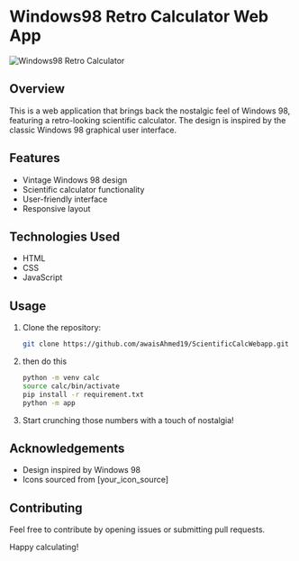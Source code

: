 # Windows98 Retro Calculator Web App

![Windows98 Retro Calculator](imgs\calc.PNG)

## Overview

This is a web application that brings back the nostalgic feel of Windows 98, featuring a retro-looking scientific calculator. The design is inspired by the classic Windows 98 graphical user interface.

## Features

- Vintage Windows 98 design
- Scientific calculator functionality
- User-friendly interface
- Responsive layout

## Technologies Used

- HTML
- CSS
- JavaScript

## Usage

1. Clone the repository:

    ```bash
    git clone https://github.com/awaisAhmed19/ScientificCalcWebapp.git
    ```

2. then do this 
    ```bash
    python -m venv calc
    source calc/bin/activate
    pip install -r requirement.txt
    python -m app
    ```

3. Start crunching those numbers with a touch of nostalgia!


## Acknowledgements

- Design inspired by Windows 98
- Icons sourced from [your_icon_source]

## Contributing

Feel free to contribute by opening issues or submitting pull requests.

Happy calculating!
